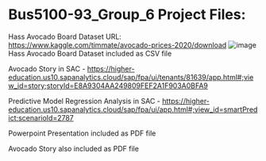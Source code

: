 # Bus5100-93_Group_6 Project Files:

Hass Avocado Board Dataset URL: https://www.kaggle.com/timmate/avocado-prices-2020/download
![image](https://user-images.githubusercontent.com/79389866/112709990-1b980000-8e7b-11eb-843a-f81428fd2081.png)Hass Avocado Board Dataset included as CSV file

Avocado Story in SAC - https://higher-education.us10.sapanalytics.cloud/sap/fpa/ui/tenants/81639/app.html#;view_id=story;storyId=E8A9304AA249809FEF2A1F903A0BFA9

Predictive Model Regression Analysis in SAC - https://higher-education.us10.sapanalytics.cloud/sap/fpa/ui/app.html#;view_id=smartPredict;scenarioId=2787

Powerpoint Presentation included as PDF file 

Avocado Story also included as PDF file
